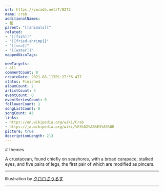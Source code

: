 ```yaml
---
url: https://vocadb.net/T/8272
name: crab
additionalNames: 
- 蟹
parent: "[[animals]]"
related:
- "[[fish]]"
- "[[fried-shrimp]]"
- "[[sea]]"
- "[[water]]"
mappedNicoTags:

newTargets:
- all
commentCount: 0
createDate: 2021-08-11T01:27:36.477
status: Finished
albumCount: 2
artistCount: 4
eventCount: 0
eventSeriesCount: 0
followerCount: 1
songListCount: 0
songCount: 43
links: 
- https://en.wikipedia.org/wiki/Crab
- https://ja.wikipedia.org/wiki/%E3%82%AB%E3%83%8B
picture: true
descriptionLength: 213
---
```


#Themes

A crustacean, found chiefly on seashores, with a broad carapace, stalked eyes, and five pairs of legs, the first pair of which are modified as pincers.

----
Illustration by [クロロざうるす](https://piapro.jp/joker82739)

---

